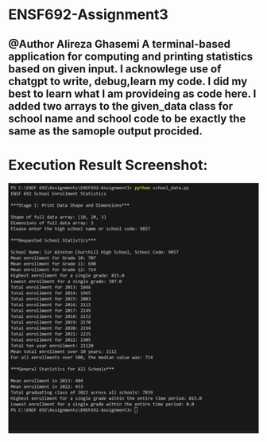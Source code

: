 # ENSF692-Assignment3

@Author Alireza Ghasemi
A terminal-based application for computing and printing statistics based on given input.
I acknowlege use of chatgpt to write, debug,learn my code. I did my best to learn what I am provideing as code here.
I added two arrays to the given_data class for school name and school code to be exactly the same as the samople output procided.
--

# Execution Result Screenshot:

![Example screenshot](MyRunOutput.png)